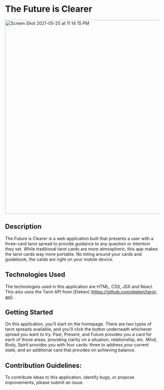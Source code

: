 # The Future is Clearer

<img width="633" alt="Screen Shot 2021-05-25 at 11 14 15 PM" src="https://media.git.generalassemb.ly/user/35743/files/0bcf6600-bdaf-11eb-9619-24d4484b38aa">

## Description
The Future is Clearer is a web application built that presents a user with a three-card tarot spread to provide guidance to any question or intention they set. While traditional tarot cards are more atmospheric, this app makes the tarot cards way more portable. No toting around your cards and guidebook, the cards are right on your mobile device.

## Technologies Used
The technologies used in this application are HTML, CSS, JSX and React.  This also uses the Tarot API from [Eleken] (https://github.com/ekelen/tarot-api).

## Getting Started
On this application, you'll start on the homepage.  There are two types of tarot spreads available, and you'll click the button underneath whichever spread you want to try.  Past, Present, and Future provides you a card for each of those areas, providing clarity on a situation, relationship, etc. Mind, Body, Spirit provides you with four cards: three to address your current state, and an additional card that provides on achieving balance.

## Contribution Guidelines:
To contribute ideas to this application, identify bugs, or propose improvements, please submit an issue.